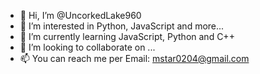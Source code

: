 - 👋 Hi, I’m @UncorkedLake960
- 👀 I’m interested in Python, JavaScript and more...
- 🌱 I’m currently learning JavaScript, Python and C++
- 💞️ I’m looking to collaborate on ...
- 📫 You can reach me per Email: mstar0204@gmail.com

<!---
UncorkedLake960/UncorkedLake960 is a ✨ special ✨ repository because its `README.md` (this file) appears on your GitHub profile.
You can click the Preview link to take a look at your changes.
--->
